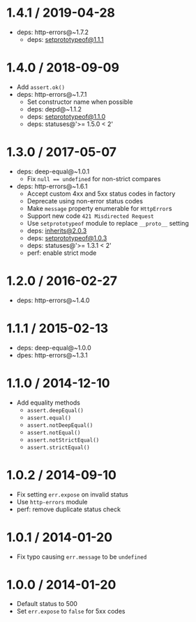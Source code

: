 1.4.1 / 2019-04-28
==================

  * deps: http-errors@~1.7.2
    - deps: setprototypeof@1.1.1

1.4.0 / 2018-09-09
==================

  * Add `assert.ok()`
  * deps: http-errors@~1.7.1
    - Set constructor name when possible
    - deps: depd@~1.1.2
    - deps: setprototypeof@1.1.0
    - deps: statuses@'>= 1.5.0 < 2'

1.3.0 / 2017-05-07
==================

  * deps: deep-equal@~1.0.1
    - Fix `null == undefined` for non-strict compares
  * deps: http-errors@~1.6.1
    - Accept custom 4xx and 5xx status codes in factory
    - Deprecate using non-error status codes
    - Make `message` property enumerable for `HttpError`s
    - Support new code `421 Misdirected Request`
    - Use `setprototypeof` module to replace `__proto__` setting
    - deps: inherits@2.0.3
    - deps: setprototypeof@1.0.3
    - deps: statuses@'>= 1.3.1 < 2'
    - perf: enable strict mode

1.2.0 / 2016-02-27
==================

  * deps: http-errors@~1.4.0

1.1.1 / 2015-02-13
==================

  * deps: deep-equal@~1.0.0
  * dpes: http-errors@~1.3.1

1.1.0 / 2014-12-10
==================

  * Add equality methods
    - `assert.deepEqual()`
    - `assert.equal()`
    - `assert.notDeepEqual()`
    - `assert.notEqual()`
    - `assert.notStrictEqual()`
    - `assert.strictEqual()`

1.0.2 / 2014-09-10
==================

  * Fix setting `err.expose` on invalid status
  * Use `http-errors` module
  * perf: remove duplicate status check

1.0.1 / 2014-01-20
==================

  * Fix typo causing `err.message` to be `undefined`

1.0.0 / 2014-01-20
==================

  * Default status to 500
  * Set `err.expose` to `false` for 5xx codes
